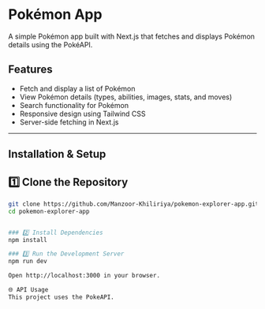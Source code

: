 # Pokémon App

A simple Pokémon app built with Next.js that fetches and displays Pokémon details using the PokéAPI.

## Features
- Fetch and display a list of Pokémon
- View Pokémon details (types, abilities, images, stats, and moves)
- Search functionality for Pokémon
- Responsive design using Tailwind CSS
- Server-side fetching in Next.js

---

## Installation & Setup

## 1️⃣ Clone the Repository
```bash
git clone https://github.com/Manzoor-Khiliriya/pokemon-explorer-app.git
cd pokemon-explorer-app


### 2️⃣ Install Dependencies
npm install

### 3️⃣ Run the Development Server
npm run dev

Open http://localhost:3000 in your browser.

🌐 API Usage
This project uses the PokeAPI.




